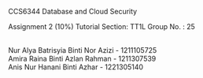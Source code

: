 CCS6344
Database and Cloud Security


Assignment 2 (10%) 
Tutorial Section: TT1L 
Group No. :  25


<br>
Nur Alya Batrisyia Binti Nor Azizi
 - 1211105725
<br>
Amira Raina Binti Azlan Rahman
 - 1211307539
<br>
Anis Nur Hanani Binti Azhar
- 1221305140

